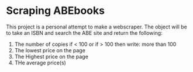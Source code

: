 # Scraping ABEbooks
This project is a personal attempt to make a webscraper. 
The object will be to take an ISBN and search the ABE site and return the following:

1. The number of copies if < 100 or if > 100 then write: more than 100 
2. The lowest price on the page
3. The Highest price on the page
4. THe average price(s)
